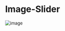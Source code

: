 # Image-Slider
![image](https://github.com/Shreyarai-1503/Image-Slider/assets/130877780/610883b9-b5ad-4298-836b-e5d5c56a1191)
